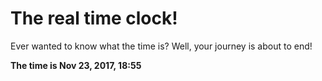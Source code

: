 # The real time clock!

Ever wanted to know what the time is? Well, your journey is about to end!

**The time is Nov 23, 2017, 18:55**